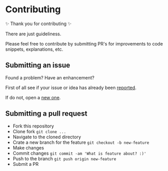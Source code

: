 # Contributing

✨ Thank you for contributing ✨

There are just guideliness.

Please feel free to contribute by submitting PR's for improvements to code snippets, explanations, etc.

## Submitting an issue

Found a problem? Have an enhancement? 

First of all see if your issue or idea has already been [reported](https://github.com/shystruk/create-react-redux-app-structure/issues).

If do not, open a [new one](https://github.com/shystruk/create-react-redux-app-structure/issues/new).

## Submitting a pull request

- Fork this repository
- Clone fork `git clone ...`
- Navigate to the cloned directory
- Crate a new branch for the feature `git checkout -b new-feature`
- Make changes
- Commit changes `git commit -am 'What is feature about? :)'`
- Push to the branch `git push origin new-feature`
- Submit a PR
